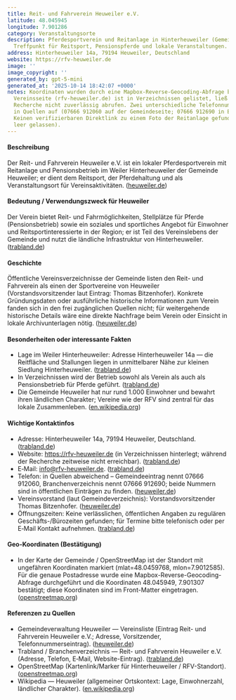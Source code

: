 ```yaml
---
title: Reit- und Fahrverein Heuweiler e.V.
latitude: 48.045945
longitude: 7.901286
category: Veranstaltungsorte
description: Pferdesportverein und Reitanlage in Hinterheuweiler (Gemeinde Heuweiler),
  Treffpunkt für Reitsport, Pensionspferde und lokale Veranstaltungen.
address: Hinterheuweiler 14a, 79194 Heuweiler, Deutschland
website: https://rfv-heuweiler.de
image: ''
image_copyright: ''
generated_by: gpt-5-mini
generated_at: '2025-10-14 18:42:07 +0000'
notes: Koordinaten wurden durch eine Mapbox-Reverse-Geocoding-Abfrage bestätigt; offizielle
  Vereinsseite (rfv-heuweiler.de) ist in Verzeichnissen gelistet, ließ sich während
  Recherche nicht zuverlässig abrufen. Zwei unterschiedliche Telefonnummern tauchen
  in Quellen auf (07666 912060 auf der Gemeindeseite; 07666 912690 in Branchenverzeichnissen).
  Keinen verifizierbaren Direktlink zu einem Foto der Reitanlage gefunden (Bild-Feld
  leer gelassen).
---
```

#### Beschreibung
Der Reit- und Fahrverein Heuweiler e.V. ist ein lokaler Pferdesportverein mit Reitanlage und Pensionsbetrieb im Weiler Hinterheuweiler der Gemeinde Heuweiler; er dient dem Reitsport, der Pferdehaltung und als Veranstaltungsort für Vereinsaktivitäten. ([heuweiler.de](https://www.heuweiler.de/leben-wohnen/vereinsliste))

#### Bedeutung / Verwendungszweck für Heuweiler
Der Verein bietet Reit- und Fahrmöglichkeiten, Stellplätze für Pferde (Pensionsbetrieb) sowie ein soziales und sportliches Angebot für Einwohner und Reitsportinteressierte in der Region; er ist Teil des Vereinslebens der Gemeinde und nutzt die ländliche Infrastruktur von Hinterheuweiler. ([trabland.de](https://www.trabland.de/reit-und-fahrverein-heuweiler-ev))

#### Geschichte
Öffentliche Vereinsverzeichnisse der Gemeinde listen den Reit- und Fahrverein als einen der Sportvereine von Heuweiler (Vorstandsvorsitzender laut Eintrag: Thomas Bitzenhofer). Konkrete Gründungsdaten oder ausführliche historische Informationen zum Verein fanden sich in den frei zugänglichen Quellen nicht; für weitergehende historische Details wäre eine direkte Nachfrage beim Verein oder Einsicht in lokale Archivunterlagen nötig. ([heuweiler.de](https://www.heuweiler.de/leben-wohnen/vereinsliste))

#### Besonderheiten oder interessante Fakten
- Lage im Weiler Hinterheuweiler: Adresse Hinterheuweiler 14a — die Reitfläche und Stallungen liegen in unmittelbarer Nähe zur kleinen Siedlung Hinterheuweiler. ([trabland.de](https://www.trabland.de/reit-und-fahrverein-heuweiler-ev))  
- In Verzeichnissen wird der Betrieb sowohl als Verein als auch als Pensionsbetrieb für Pferde geführt. ([trabland.de](https://www.trabland.de/reit-und-fahrverein-heuweiler-ev))  
- Die Gemeinde Heuweiler hat nur rund 1.000 Einwohner und bewahrt ihren ländlichen Charakter; Vereine wie der RFV sind zentral für das lokale Zusammenleben. ([en.wikipedia.org](https://en.wikipedia.org/wiki/Heuweiler?utm_source=openai))

#### Wichtige Kontaktinfos
- Adresse: Hinterheuweiler 14a, 79194 Heuweiler, Deutschland. ([trabland.de](https://www.trabland.de/reit-und-fahrverein-heuweiler-ev))  
- Website: https://rfv-heuweiler.de (in Verzeichnissen hinterlegt; während der Recherche zeitweise nicht erreichbar). ([trabland.de](https://www.trabland.de/reit-und-fahrverein-heuweiler-ev))  
- E‑Mail: info@rfv-heuweiler.de. ([trabland.de](https://www.trabland.de/reit-und-fahrverein-heuweiler-ev))  
- Telefon: in Quellen abweichend – Gemeindeeintrag nennt 07666 912060, Branchenverzeichnis nennt 07666 912690; beide Nummern sind in öffentlichen Einträgen zu finden. ([heuweiler.de](https://www.heuweiler.de/leben-wohnen/vereinsliste))  
- Vereinsvorstand (laut Gemeindeverzeichnis): Vorstandsvorsitzender Thomas Bitzenhofer. ([heuweiler.de](https://www.heuweiler.de/leben-wohnen/vereinsliste))  
- Öffnungszeiten: Keine verlässlichen, öffentlichen Angaben zu regulären Geschäfts-/Bürozeiten gefunden; für Termine bitte telefonisch oder per E‑Mail Kontakt aufnehmen. ([trabland.de](https://www.trabland.de/reit-und-fahrverein-heuweiler-ev))

#### Geo-Koordinaten (Bestätigung)
- In der Karte der Gemeinde / OpenStreetMap ist der Standort mit ungefähren Koordinaten markiert (mlat=48.0459768, mlon=7.9012585). Für die genaue Postadresse wurde eine Mapbox-Reverse-Geocoding-Abfrage durchgeführt und die Koordinaten 48.045949, 7.901307 bestätigt; diese Koordinaten sind im Front-Matter eingetragen. ([openstreetmap.org](https://www.openstreetmap.org/?mlat=48.0459768&mlon=7.9012585))

#### Referenzen zu Quellen
- Gemeindeverwaltung Heuweiler — Vereinsliste (Eintrag Reit- und Fahrverein Heuweiler e.V.; Adresse, Vorsitzender, Telefonnummerseintrag). ([heuweiler.de](https://www.heuweiler.de/leben-wohnen/vereinsliste))  
- Trabland / Branchenverzeichnis — Reit- und Fahrverein Heuweiler e.V. (Adresse, Telefon, E‑Mail, Website-Eintrag). ([trabland.de](https://www.trabland.de/reit-und-fahrverein-heuweiler-ev))  
- OpenStreetMap (Kartenlink/Marker für Hinterheuweiler / RFV-Standort). ([openstreetmap.org](https://www.openstreetmap.org/?mlat=48.0459768&mlon=7.9012585))  
- Wikipedia — Heuweiler (allgemeiner Ortskontext: Lage, Einwohnerzahl, ländlicher Charakter). ([en.wikipedia.org](https://en.wikipedia.org/wiki/Heuweiler?utm_source=openai))